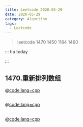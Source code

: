 ```yaml
---
title: Leetcode 2020-05-29
date: 2020-05-29
category: Algorithm
tags:
  - Leetcode
---
```


> leetcode 1470 1450 1164 1460

<!-- more -->

::: tip today

:::

## 1470.重新排列数组

@[code lang=cpp](@/code/leetcode/1470.重新排列数组.cpp/)

## 

@[code lang=cpp](@/code/leetcode/.cpp/)

## 

@[code lang=cpp](@/code/leetcode/.cpp/)
